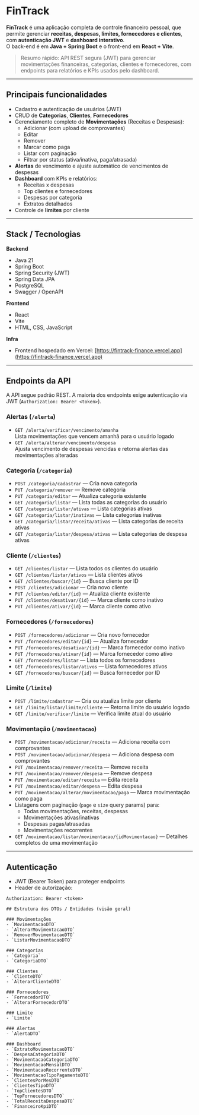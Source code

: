 # FinTrack

**FinTrack** é uma aplicação completa de controle financeiro pessoal, que permite gerenciar **receitas, despesas, limites, fornecedores e clientes**, com **autenticação JWT** e **dashboard interativo**.  
O back-end é em **Java + Spring Boot** e o front-end em **React + Vite**.

> Resumo rápido: API REST segura (JWT) para gerenciar movimentações financeiras, categorias, clientes e fornecedores, com endpoints para relatórios e KPIs usados pelo dashboard.

---

## Principais funcionalidades
- Cadastro e autenticação de usuários (JWT)
- CRUD de **Categorias**, **Clientes**, **Fornecedores**
- Gerenciamento completo de **Movimentações** (Receitas e Despesas):
  - Adicionar (com upload de comprovantes)
  - Editar
  - Remover
  - Marcar como paga
  - Listar com paginação
  - Filtrar por status (ativa/inativa, paga/atrasada)
- **Alertas** de vencimento e ajuste automático de vencimentos de despesas
- **Dashboard** com KPIs e relatórios:
  - Receitas x despesas
  - Top clientes e fornecedores
  - Despesas por categoria
  - Extratos detalhados
- Controle de **limites** por cliente

---

## Stack / Tecnologias

**Backend**
- Java 21  
- Spring Boot  
- Spring Security (JWT)  
- Spring Data JPA  
- PostgreSQL  
- Swagger / OpenAPI  

**Frontend**
- React  
- Vite  
- HTML, CSS, JavaScript  

**Infra**
- Frontend hospedado em Vercel: [https://fintrack-finance.vercel.app](https://fintrack-finance.vercel.app)

---

## Endpoints da API

A API segue padrão REST. A maioria dos endpoints exige autenticação via JWT (`Authorization: Bearer <token>`).

### Alertas (`/alerta`)
- `GET /alerta/verificar/vencimento/amanha`  
  Lista movimentações que vencem amanhã para o usuário logado
- `GET /alerta/alterar/vencimento/despesa`  
  Ajusta vencimento de despesas vencidas e retorna alertas das movimentações alteradas

### Categoria (`/categoria`)
- `POST /categoria/cadastrar` — Cria nova categoria  
- `PUT /categoria/remover` — Remove categoria  
- `PUT /categoria/editar` — Atualiza categoria existente  
- `GET /categoria/listar` — Lista todas as categorias do usuário  
- `GET /categoria/listar/ativas` — Lista categorias ativas  
- `GET /categoria/listar/inativas` — Lista categorias inativas  
- `GET /categoria/listar/receita/ativas` — Lista categorias de receita ativas  
- `GET /categoria/listar/despesa/ativas` — Lista categorias de despesa ativas  

### Cliente (`/clientes`)
- `GET /clientes/listar` — Lista todos os clientes do usuário  
- `GET /clientes/listar/ativos` — Lista clientes ativos  
- `GET /clientes/buscar/{id}` — Busca cliente por ID  
- `POST /clientes/adicionar` — Cria novo cliente  
- `PUT /clientes/editar/{id}` — Atualiza cliente existente  
- `PUT /clientes/desativar/{id}` — Marca cliente como inativo  
- `PUT /clientes/ativar/{id}` — Marca cliente como ativo  

### Fornecedores (`/fornecedores`)
- `POST /fornecedores/adicionar` — Cria novo fornecedor  
- `PUT /fornecedores/editar/{id}` — Atualiza fornecedor  
- `PUT /fornecedores/desativar/{id}` — Marca fornecedor como inativo  
- `PUT /fornecedores/ativar/{id}` — Marca fornecedor como ativo  
- `GET /fornecedores/listar` — Lista todos os fornecedores  
- `GET /fornecedores/listar/ativos` — Lista fornecedores ativos  
- `GET /fornecedores/buscar/{id}` — Busca fornecedor por ID  

### Limite (`/limite`)
- `POST /limite/cadastrar` — Cria ou atualiza limite por cliente  
- `GET /limite/listar/limite/cliente` — Retorna limite do usuário logado  
- `GET /limite/verificar/limite` — Verifica limite atual do usuário  

### Movimentação (`/movimentacao`)
- `POST /movimentacao/adicionar/receita` — Adiciona receita com comprovantes  
- `POST /movimentacao/adicionar/despesa` — Adiciona despesa com comprovantes  
- `PUT /movimentacao/remover/receita` — Remove receita  
- `PUT /movimentacao/remover/despesa` — Remove despesa  
- `PUT /movimentacao/editar/receita` — Edita receita  
- `PUT /movimentacao/editar/despesa` — Edita despesa  
- `PUT /movimentacao/alterar/movimentacao/paga` — Marca movimentação como paga  
- Listagens com paginação (`page` e `size` query params) para:
  - Todas movimentações, receitas, despesas  
  - Movimentações ativas/inativas  
  - Despesas pagas/atrasadas  
  - Movimentações recorrentes  
- `GET /movimentacao/listar/movimentacao/{idMovimentacao}` — Detalhes completos de uma movimentação  

---

## Autenticação
- JWT (Bearer Token) para proteger endpoints  
- Header de autorização:
```http
Authorization: Bearer <token>

## Estrutura dos DTOs / Entidades (visão geral)

### Movimentações
- `MovimentacaoDTO`  
- `AlterarMovimentacaoDTO`  
- `RemoverMovimentacaoDTO`  
- `ListarMovimentacaoDTO`  

### Categorias
- `Categoria`  
- `CategoriaDTO`  

### Clientes
- `ClienteDTO`  
- `AlterarClienteDTO`  

### Fornecedores
- `FornecedorDTO`  
- `AlterarFornecedorDTO`  

### Limite
- `Limite`  

### Alertas
- `AlertaDTO`  

### Dashboard
- `ExtratoMovimentacaoDTO`  
- `DespesaCategoriaDTO`  
- `MovimentacaoCategoriaDTO`  
- `MovimentacaoMensalDTO`  
- `MovimentacaoRecorrenteDTO`  
- `MovimentacaoTipoPagamentoDTO`  
- `ClientesPorMesDTO`  
- `ClientesTipoDTO`  
- `TopClientesDTO`  
- `TopFornecedoresDTO`  
- `TotalReceitaDespesaDTO`  
- `FinanceiroKpiDTO`  
